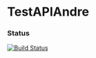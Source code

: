 # TestAPIAndre

### Status 

[![Build Status](https://dev.azure.com/andremorad/CloudAssignment/_apis/build/status/AndreMorad.TestAPIAndre?branchName=master)](https://dev.azure.com/andremorad/CloudAssignment/_build/latest?definitionId=1&branchName=master)